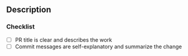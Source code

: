 <!--
  If this pull request addresses an issue, make sure your description includes "Resolves #xx", "Fixes #xx", or "Closes #xx".
  See https://docs.github.com/github/managing-your-work-on-github/linking-a-pull-request-to-an-issue
-->

## Description

### Checklist

  - [ ] PR title is clear and describes the work
  - [ ] Commit messages are self-explanatory and summarize the change
